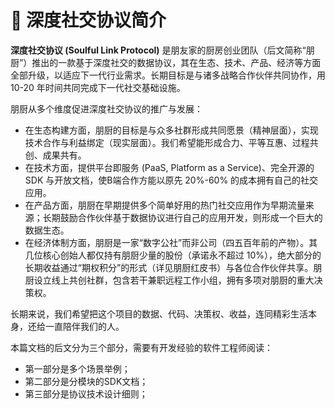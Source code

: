 # 🥳 深度社交协议简介

**深度社交协议 (Soulful Link Protocol)** 是朋友家的厨房创业团队（后文简称“朋厨”）推出的一款基于深度社交的数据协议，其在生态、技术、产品、经济等方面全部升级，以适应下一代行业需求。长期目标是与诸多战略合作伙伴共同协作，用 10-20 年时间共同完成下一代社交基础设施。

朋厨从多个维度促进深度社交协议的推广与发展：

* 在生态构建方面，朋厨的目标是与众多社群形成共同愿景（精神层面），实现技术合作与利益绑定（现实层面）。我们希望能形成合力、平等互惠、过程共创、成果共有。
* 在技术方面，提供平台即服务 (PaaS, Platform as a Service)、完全开源的 SDK 与开放文档，使B端合作方能以原先 20%-60% 的成本拥有自己的社交应用。
* 在产品方面，朋厨在早期提供多个简单好用的热门社交应用作为早期流量来源；长期鼓励合作伙伴基于数据协议进行自己的应用开发，则形成一个巨大的数据生态。
* 在经济体制方面，朋厨是一家“数字公社”而非公司（四五百年前的产物）。其几位核心创始人都仅持有朋厨少量的股份（承诺永不超过 10%），绝大部分的长期收益通过“期权积分”的形式（详见朋厨红皮书）与各位合作伙伴共享。朋厨设立线上共创社群，包含若干兼职远程工作小组，拥有多项对朋厨的重大决策权。

长期来说，我们希望把这个项目的数据、代码、决策权、收益，连同精彩生活本身，还给一直陪伴我们的人。



本篇文档的后文分为三个部分，需要有开发经验的软件工程师阅读：

* 第一部分是多个场景举例；
* 第二部分是分模块的SDK文档；
* 第三部分是协议技术设计细则；

